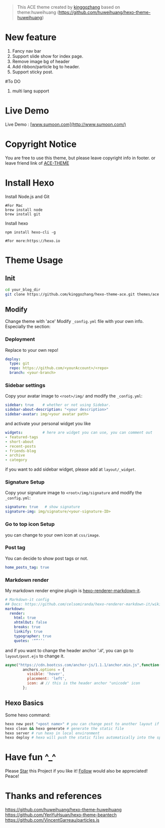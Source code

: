 > This ACE theme created by [kinggozhang](http://www.sumoon.com/) based on theme:huweihuang (https://github.com/huweihuang/hexo-theme-huweihuang)
> 
# New feature
 1. Fancy nav bar
 2. Support slide show for index page.
 3. Remove image bg of header
 4. Add ribbon/particle bg to header.
 5. Support sticky post.
 
#To DO
 1. multi lang support
 
# Live Demo

Live Demo : [www.sumoon.com](http://www.sumoon.com/)


# Copyright Notice
You are free to use this theme, but please leave copyright info in footer.
or
leave friend link of  [ACE-THEME](http://www.sumoon.com/)

# Install Hexo

Install Node.js  and Git

```shell
#For Mac
brew install node
brew install git
```

Install hexo

```shell
npm install hexo-cli -g

#For more:https://hexo.io
```

# Theme Usage

## Init

```bash
cd your_blog_dir
git clone https://github.com/kinggozhang/hexo-theme-ace.git themes/ace
```

## Modify
Change theme with 'ace'
Modify `_config.yml` file with your own info.
Especially the section:
### Deployment
Replace to your own repo!
```yml
deploy:
  type: git
  repo: https://github.com/<yourAccount>/<repo>
  branch: <your-branch>
```

### Sidebar settings
Copy your avatar image to `<root>/img/` and modify the `_config.yml`:
```yml
sidebar: true    # whether or not using Sidebar.
sidebar-about-description: "<your description>"
sidebar-avatar: img/<your avatar path>
```
and activate your personal widget you like
```yml
widgets:         # here are widget you can use, you can comment out
- featured-tags
- short-about
- recent-posts
- friends-blog
- archive
- category
```
if you want to add sidebar widget, please add at `layout/_widget`.
### Signature Setup
Copy your signature image to `<root>/img/signature` and modify the `_config.yml`:
```yml
signature: true   # show signature
signature-img: img/signature/<your-signature-ID>
```
### Go to top icon Setup
you can change to your own icon at `css/image`.

### Post tag
You can decide to show post tags or not.
```yml
home_posts_tag: true
```
### Markdown render
My markdown render engine plugin is [hexo-renderer-markdown-it](https://github.com/celsomiranda/hexo-renderer-markdown-it).
```yml
# Markdown-it config
## Docs: https://github.com/celsomiranda/hexo-renderer-markdown-it/wiki
markdown:
  render:
    html: true
    xhtmlOut: false
    breaks: true
    linkify: true
    typographer: true
    quotes: '“”‘’'
```
and if you want to change the header anchor 'ℬ', you can go to `layout/post.ejs` to change it.
```javascript
async("https://cdn.bootcss.com/anchor-js/1.1.1/anchor.min.js",function(){
        anchors.options = {
          visible: 'hover',
          placement: 'left',
          icon: ℬ // this is the header anchor "unicode" icon
        };
```

## Hexo Basics
Some hexo command:
```bash
hexo new post "<post name>" # you can change post to another layout if you want
hexo clean && hexo generate # generate the static file
hexo server # run hexo in local environment
hexo deploy # hexo will push the static files automatically into the specific branch(gh-pages) of your repo!
```

# Have fun ^_^ 
Please <a class="github-button" href="https://github.com/kinggozhang/hexo-theme-sumoon" data-icon="octicon-star" aria-label="Star kinggozhang/hexo-theme-sumoon on GitHub">Star</a> this Project if you like it! <a class="github-button" href="https://github.com/kinggozhang" aria-label="Follow @kinggozhang on GitHub">Follow</a> would also be appreciated!
Peace!
# Thanks and references
 <https://github.com/huweihuang/hexo-theme-huweihuang>
 <https://github.com/YenYuHsuan/hexo-theme-beantech>
 <https://github.com/VincentGarreau/particles.js>
 
